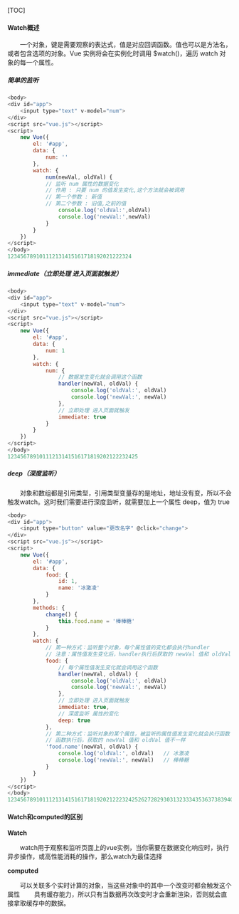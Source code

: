 [TOC]

#### Watch概述

    一个对象，键是需要观察的表达式，值是对应回调函数。值也可以是方法名，或者包含选项的对象。Vue 实例将会在实例化时调用 $watch()，遍历 watch 对象的每一个属性。

##### 简单的监听

```javascript
<body>
<div id="app">
    <input type="text" v-model="num">
</div>
<script src="vue.js"></script>
<script>
    new Vue({
        el: '#app',
        data: {
            num: ''
        },
        watch: {
            num(newVal, oldVal) {
            // 监听 num 属性的数据变化
    		// 作用 : 只要 num 的值发生变化,这个方法就会被调用
    		// 第一个参数 : 新值
    		// 第二个参数 : 旧值,之前的值
                console.log('oldVal:',oldVal)
                console.log('newVal:',newVal)
            }
        }
    })
</script>
</body>
123456789101112131415161718192021222324
```

##### immediate（立即处理 进入页面就触发）

```javascript
<body>
<div id="app">
    <input type="text" v-model="num">
</div>
<script src="vue.js"></script>
<script>
    new Vue({
        el: '#app',
        data: {
            num: 1
        },
        watch: {
            num: {
            	// 数据发生变化就会调用这个函数  
                handler(newVal, oldVal) {
                    console.log('oldVal:', oldVal)
                    console.log('newVal:', newVal)
                },
                // 立即处理 进入页面就触发
                immediate: true
            }
        }
    })
</script>
</body>
12345678910111213141516171819202122232425
```

##### deep（深度监听）

    对象和数组都是引用类型，引用类型变量存的是地址，地址没有变，所以不会触发watch。这时我们需要进行深度监听，就需要加上一个属性 deep，值为 true

```javascript
<body>
<div id="app">
    <input type="button" value="更改名字" @click="change">
</div>
<script src="vue.js"></script>
<script>
    new Vue({
        el: '#app',
        data: {
            food: {
                id: 1,
                name: '冰激凌'
            }
        },
        methods: {
            change() {
                this.food.name = '棒棒糖'
            }
        },
        watch: {
        	// 第一种方式：监听整个对象，每个属性值的变化都会执行handler
        	// 注意：属性值发生变化后，handler执行后获取的 newVal 值和 oldVal 值是一样的
            food: {
                // 每个属性值发生变化就会调用这个函数
                handler(newVal, oldVal) {
                    console.log('oldVal:', oldVal)
                    console.log('newVal:', newVal)
                },
                // 立即处理 进入页面就触发
                immediate: true,
                // 深度监听 属性的变化
                deep: true
            },
            // 第二种方式：监听对象的某个属性，被监听的属性值发生变化就会执行函数
            // 函数执行后，获取的 newVal 值和 oldVal 值不一样
            'food.name'(newVal, oldVal) {
                console.log('oldVal:', oldVal)   // 冰激凌
                console.log('newVal:', newVal)   // 棒棒糖
            }
        }
    })
</script>
</body>
12345678910111213141516171819202122232425262728293031323334353637383940414243
```

#### Watch和computed的区别

**Watch**

    watch用于观察和监听页面上的vue实例，当你需要在数据变化响应时，执行异步操作，或高性能消耗的操作，那么watch为最佳选择

**computed**

    可以关联多个实时计算的对象，当这些对象中的其中一个改变时都会触发这个属性
    具有缓存能力，所以只有当数据再次改变时才会重新渲染，否则就会直接拿取缓存中的数据。